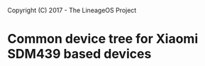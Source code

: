 Copyright (C) 2017 - The LineageOS Project

Common device tree for Xiaomi SDM439 based devices
==============
